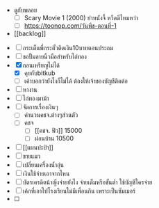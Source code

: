 - ดูกับพลอย
     - [ ] Scary Movie 1 (2000) ยําหนังจี้ หวีดดีไหมหว่า
     - [ ] https://toonop.com/วันพีช-ตอนที่-1
- [[backlog]]
- [ ] กระเต็นพี่กระตั้วติดเงิน10บาทตอนประถม
- [ ] ขอปั้มลายนิ้วมือสำหรับไถ่ทอง
- [x] ถอนเหรียญไม่ได้
	- [x] คุยกับbitkub
	- [ ] เค้าบอกว่ายังไงก็ไม่ได้ ต้องให้เจ้าของบัญชีติดต่อ
- [ ] หางาน
- [ ] ไถ่ทองมาม้า
- [ ] จัดการเรื่องเงินๆ
	- [ ] คำนวนคชจ.ต่างๆส่วนตัว
	- [ ] คชจ
		- [ ] [[คชจ. ฟิว]] 15000
		- [ ] ผ่อนบ้าน 10500
- [ ] [[แผนปะป้า]]
- [ ] ขายแมว
- [ ] เปลี่ยนเครื่องน้ำอุ่น
- [ ] เงินใช้จ่ายเอาจากไหน
- [ ] บัตรเครดิตน้าญิ๋งจ่ายยังไง จ่ายเต็มหรือขั้นต่ำ ใช้บัญชีใครจ่าย
- [ ] เค้กที่เอาไปโรงเรียนไม่มีเพื่อนกิน เพราะเป็นซัมเมอร์
- [ ] 